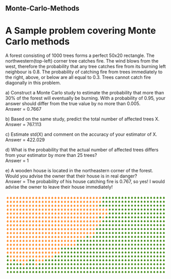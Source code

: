 ## Monte-Carlo-Methods
# A Sample problem covering Monte Carlo methods

A forest consisting of 1000 trees forms a perfect 50x20 rectangle. The northwestern(top-left) corner tree catches fire. The wind blows from the west, therefore the probability that any tree catches fire from its burning left neighbour is 0.8. The probability of catching fire from trees immediately to the right, above, or below are all equal to 0.3. Trees cannot catch fire diagonally in this problem.

a)	Construct a Monte Carlo study to estimate the probability that more than 30% of the forest will eventually be burning. With a probability of 0.95, your answer should differ from the true value by no more than 0.005. <br />
Answer = 0.7667
    
b)	 Based on the same study, predict the total number of affected trees X. <br />
Answer = 767.113
    
c)	 Estimate std(X) and comment on the accuracy of your estimator of X. <br />
Answer = 422.029
    
d)	 What is the probability that the actual number of affected trees differs from your estimator by more than 25 trees? <br />
Answer = 1
    
e)	 A wooden house is located in the northeastern corner of the forest. Would you advise the owner that their house is in real danger? <br />
Answer = The probability of his house catching fire is 0.767, so yes! I would advise the owner to leave their house immediately!


![Forest Fire](https://github.com/Eddie-Carrizales/Monte-Carlo-Methods/blob/main/Images/forestfire.png)
